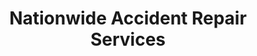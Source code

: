 ---
title: "Nationwide Accident Repair Services"
url: /hull/nationwide-accident-repair-services/
shop: car repair
---